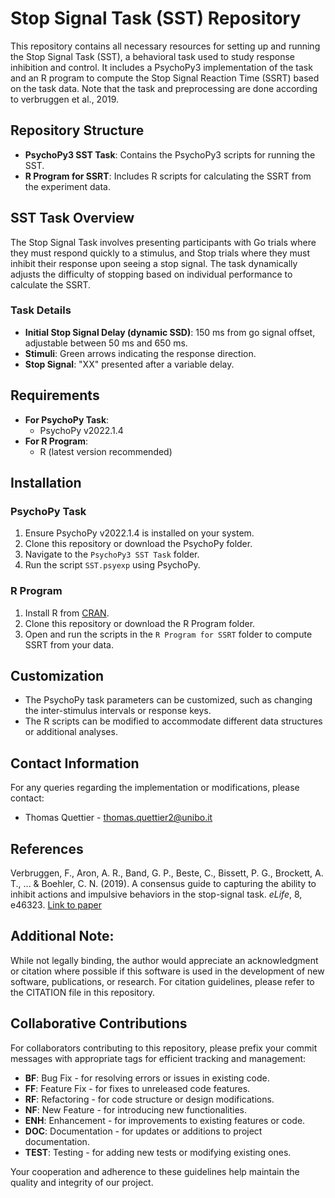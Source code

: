 # Stop Signal Task (SST) Repository

This repository contains all necessary resources for setting up and running the Stop Signal Task (SST), a behavioral task used to study response inhibition and control. It includes a PsychoPy3 implementation of the task and an R program to compute the Stop Signal Reaction Time (SSRT) based on the task data. Note that the task and preprocessing are done according to verbruggen et al., 2019.

## Repository Structure
- **PsychoPy3 SST Task**: Contains the PsychoPy3 scripts for running the SST.
- **R Program for SSRT**: Includes R scripts for calculating the SSRT from the experiment data.

## SST Task Overview
The Stop Signal Task involves presenting participants with Go trials where they must respond quickly to a stimulus, and Stop trials where they must inhibit their response upon seeing a stop signal. The task dynamically adjusts the difficulty of stopping based on individual performance to calculate the SSRT.

### Task Details
- **Initial Stop Signal Delay (dynamic SSD)**: 150 ms from go signal offset, adjustable between 50 ms and 650 ms.
- **Stimuli**: Green arrows indicating the response direction.
- **Stop Signal**: "XX" presented after a variable delay.

## Requirements
- **For PsychoPy Task**:
  - PsychoPy v2022.1.4
- **For R Program**:
  - R (latest version recommended)

## Installation

### PsychoPy Task
1. Ensure PsychoPy v2022.1.4 is installed on your system.
2. Clone this repository or download the PsychoPy folder.
3. Navigate to the `PsychoPy3 SST Task` folder.
4. Run the script `SST.psyexp` using PsychoPy.

### R Program
1. Install R from [CRAN](https://cran.r-project.org/).
2. Clone this repository or download the R Program folder.
3. Open and run the scripts in the `R Program for SSRT` folder to compute SSRT from your data.

## Customization
- The PsychoPy task parameters can be customized, such as changing the inter-stimulus intervals or response keys.
- The R scripts can be modified to accommodate different data structures or additional analyses.

## Contact Information
For any queries regarding the implementation or modifications, please contact:
- Thomas Quettier - [thomas.quettier2@unibo.it](mailto:thomas.quettier2@unibo.it)

## References
Verbruggen, F., Aron, A. R., Band, G. P., Beste, C., Bissett, P. G., Brockett, A. T., ... & Boehler, C. N. (2019). A consensus guide to capturing the ability to inhibit actions and impulsive behaviors in the stop-signal task. *eLife*, 8, e46323. [Link to paper](https://doi.org/10.7554/eLife.46323)

## Additional Note:
While not legally binding, the author would appreciate an acknowledgment or citation
where possible if this software is used in the development of new software, publications,
or research. For citation guidelines, please refer to the CITATION file in this repository.
## Collaborative Contributions

For collaborators contributing to this repository, please prefix your commit messages with appropriate tags for efficient tracking and management:
- **BF**: Bug Fix - for resolving errors or issues in existing code.
- **FF**: Feature Fix - for fixes to unreleased code features.
- **RF**: Refactoring - for code structure or design modifications.
- **NF**: New Feature - for introducing new functionalities.
- **ENH**: Enhancement - for improvements to existing features or code.
- **DOC**: Documentation - for updates or additions to project documentation.
- **TEST**: Testing - for adding new tests or modifying existing ones. 

Your cooperation and adherence to these guidelines help maintain the quality and integrity of our project. 
